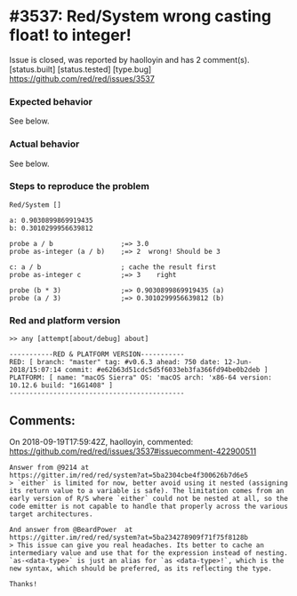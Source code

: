 
#3537: Red/System wrong casting float! to integer!
================================================================================
Issue is closed, was reported by haolloyin and has 2 comment(s).
[status.built] [status.tested] [type.bug]
<https://github.com/red/red/issues/3537>

### Expected behavior
See below.

### Actual behavior
See below.

### Steps to reproduce the problem
```rebol
Red/System []

a: 0.9030899869919435
b: 0.3010299956639812

probe a / b                 ;=> 3.0
probe as-integer (a / b)    ;=> 2  wrong! Should be 3

c: a / b                    ; cache the result first
probe as-integer c          ;=> 3    right

probe (b * 3)               ;=> 0.9030899869919435 (a)
probe (a / 3)               ;=> 0.3010299956639812 (b)
```

### Red and platform version
```
>> any [attempt[about/debug] about]

-----------RED & PLATFORM VERSION-----------
RED: [ branch: "master" tag: #v0.6.3 ahead: 750 date: 12-Jun-2018/15:07:14 commit: #e62b63d51cdc5d5f6033eb3fa366fd94be0b2deb ]
PLATFORM: [ name: "macOS Sierra" OS: 'macOS arch: 'x86-64 version: 10.12.6 build: "16G1408" ]
--------------------------------------------
```


Comments:
--------------------------------------------------------------------------------

On 2018-09-19T17:59:42Z, haolloyin, commented:
<https://github.com/red/red/issues/3537#issuecomment-422900511>

    Answer from @9214 at 
    https://gitter.im/red/red/system?at=5ba2304cbe4f300626b7d6e5
    > `either` is limited for now, better avoid using it nested (assigning its return value to a variable is safe). The limitation comes from an early version of R/S where `either` could not be nested at all, so the code emitter is not capable to handle that properly across the various target architectures.
    
    And answer from @BeardPower  at 
    https://gitter.im/red/red/system?at=5ba234278909f71f75f8128b
    > This issue can give you real headaches. Its better to cache an intermediary value and use that for the expression instead of nesting.
    `as-<data-type>` is just an alias for `as <data-type>!`, which is the new syntax, which should be preferred, as its reflecting the type.
    
    Thanks!

